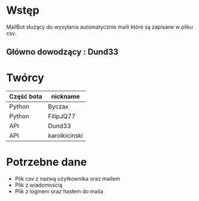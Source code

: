 # Wstęp

MailBot służący do wysyłania automatycznie maili które są zapisane w pliku csv.

## Główno dowodzący : Dund33

# Twórcy 

| Część bota | nickname 
| ---------- | -------
| Python | Byczax
| Python | FilipJQ77
| API | Dund33
| API | karolkicinski

# Potrzebne dane

* Plik csv z nazwą użytkownika oraz mailem
* Plik z wiadomością
* Plik z loginem oraz hasłem do maila

